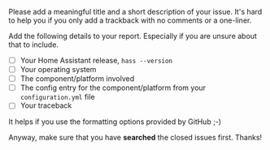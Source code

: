 Please add a meaningful title and a short description of your issue. It's hard to help you if you only add a trackback with no comments or a one-liner.

Add the following details to your report. Especially if you are unsure about that to include. 

- [ ] Your Home Assistant release, `hass --version`
- [ ] Your operating system 
- [ ] The component/platform involved
- [ ] The config entry for the component/platform from your `configuration.yml` file
- [ ] Your traceback

It helps if you use the formatting options provided by GitHub ;-)

Anyway, make sure that you have **searched** the closed issues first. Thanks!


